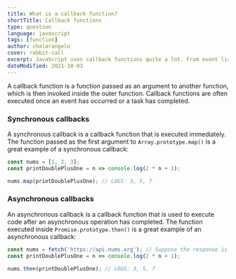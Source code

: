 ```yaml
---
title: What is a callback function?
shortTitle: Callback functions
type: question
language: javascript
tags: [function]
author: chalarangelo
cover: rabbit-call
excerpt: JavaScript uses callback functions quite a lot. From event listeners to asynchronous code, they're an invaluable tool you need to master.
dateModified: 2021-10-03
---
```


A callback function is a function passed as an argument to another function, which is then invoked inside the outer function. Callback functions are often executed once an event has occurred or a task has completed.

### Synchronous callbacks

A synchronous callback is a callback function that is executed immediately. The function passed as the first argument to `Array.prototype.map()` is a great example of a synchronous callback:

```js
const nums = [1, 2, 3];
const printDoublePlusOne = n => console.log(2 * n + 1);

nums.map(printDoublePlusOne); // LOGS: 3, 5, 7
```

### Asynchronous callbacks

An asynchronous callback is a callback function that is used to execute code after an asynchronous operation has completed. The function executed inside `Promise.prototype.then()` is a great example of an asynchronous callback:

```js
const nums = fetch('https://api.nums.org'); // Suppose the response is [1, 2, 3]
const printDoublePlusOne = n => console.log(2 * n + 1);

nums.then(printDoublePlusOne); // LOGS: 3, 5, 7
```

